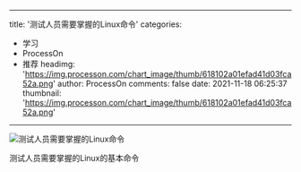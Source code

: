 
---
title: '测试人员需要掌握的Linux命令'
categories: 
 - 学习
 - ProcessOn
 - 推荐
headimg: 'https://img.processon.com/chart_image/thumb/618102a01efad41d03fca52a.png'
author: ProcessOn
comments: false
date: 2021-11-18 06:25:37
thumbnail: 'https://img.processon.com/chart_image/thumb/618102a01efad41d03fca52a.png'
---

<div>   
<img class="thumb" alt="测试人员需要掌握的Linux命令" src="https://img.processon.com/chart_image/thumb/618102a01efad41d03fca52a.png" referrerpolicy="no-referrer">
<p>测试人员需要掌握的Linux的基本命令</p>  
</div>
            